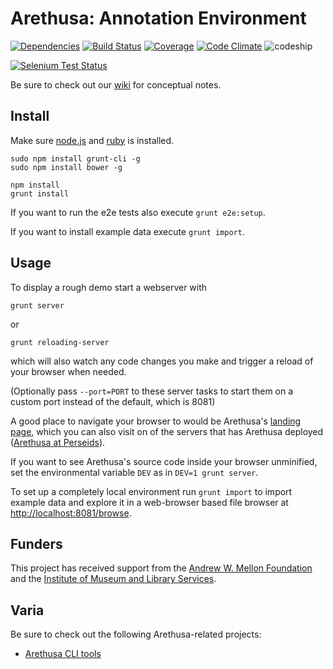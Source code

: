 # Arethusa: Annotation Environment

[![Dependencies](http://allthebadges.io/latin-language-toolkit/arethusa/gemnasium.png)](http://allthebadges.io/latin-language-toolkit/arethusa/gemnasium)
[![Build Status](http://allthebadges.io/latin-language-toolkit/arethusa/travis.png)](http://allthebadges.io/latin-language-toolkit/arethusa/travis)
[![Coverage](http://allthebadges.io/latin-language-toolkit/arethusa/coveralls.png)](http://allthebadges.io/latin-language-toolkit/arethusa/coveralls)
[![Code Climate](http://allthebadges.io/latin-language-toolkit/arethusa/code_climate.png)](http://allthebadges.io/latin-language-toolkit/arethusa/code_climate)
![codeship](https://www.codeship.io/projects/1fbcf7f0-b01d-0131-a029-52deea7632c1/status)


[![Selenium Test Status](https://saucelabs.com/browser-matrix/arethusa.svg)](https://saucelabs.com/u/arethusa)

Be sure to check out our [wiki](https://github.com/latin-language-toolkit/llt-annotation_environment/wiki) for conceptual notes.

## Install

Make sure [node.js](http://nodejs.org) and [ruby](http://www.ruby-lang.org) is installed.

```
sudo npm install grunt-cli -g
sudo npm install bower -g

npm install
grunt install
```

If you want to run the e2e tests also execute `grunt e2e:setup`.

If you want to install example data execute `grunt import`.

## Usage

To display a rough demo start a webserver with

```
grunt server
```

or

```
grunt reloading-server
```

which will also watch any code changes you make and trigger a reload of
your browser when needed.

(Optionally pass `--port=PORT` to these server tasks to start them on a
custom port instead of the default, which is 8081)

A good place to navigate your browser to would be Arethusa's
[landing page](http://localhost:8081/app/#/), which you can also visit
on of the servers that has Arethusa deployed ([Arethusa at Perseids](http://sosol.perseids.org/tools/arethusa/app/#/)).


If you want to see Arethusa's source code inside your browser
unminified, set the environmental variable `DEV` as in `DEV=1 grunt
server`.

To set up a completely local environment run `grunt import` to import
example data and explore it in a web-browser based file browser at
[http://localhost:8081/browse](http://localhost:8081/browse).

## Funders

This project has received support from the [Andrew W. Mellon Foundation](http://www.mellon.org/) and the [Institute of Museum and Library Services](http://imls.gov/).

## Varia

Be sure to check out the following Arethusa-related projects:
- [Arethusa CLI tools](http://github.com/latin-language-toolkit/arethusa-cli)
